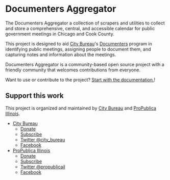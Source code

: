 # Documenters Aggregator

The Documenters Aggregator a collection of scrapers and utilities to collect and store a comprehensive, central, and accessible calendar for public government meetings in Chicago and Cook County.

This project is designed to aid [City Bureau](https://www.citybureau.org/)'s [Documenters](http://www.citybureau.org/documenters/) program in identifying public meetings, assigning people to document them, and capturing notes and information about the meetings.

Documenters Aggregator is a community-based open source project with a friendly community that welcomes contributions from everyone.

Want to use or contribute to the project? [Start with the documentation.](https://city-bureau.gitbooks.io/chicago-documenters-event-aggregator/)!

## Support this work

This project is organized and maintained by [City Bureau](http://www.citybureau.org/) and [ProPublica Illinois](https://www.propublica.org/illinois).

* [City Bureau](https://www.citybureau.org/)
  * [Donate](https://citybureau.squarespace.com/support)
  * [Subscribe](https://citybureau.squarespace.com/newsletter/)
  * [Twitter @city_bureau](https://twitter.com/city_bureau/)
  * [Facebook](https://www.facebook.com/CityBureau/)
* [ProPublica Illinois](https://www.propublica.org/illinois)
  * [Donate](https://www.propublica.org/donate-illinois)
  * [Subscribe](http://go.propublica.org/sign-up)
  * [Twitter @propublicail](https://twitter.com/ProPublicaIL)
  * [Facebook](https://www.facebook.com/propublicaillinois/)




